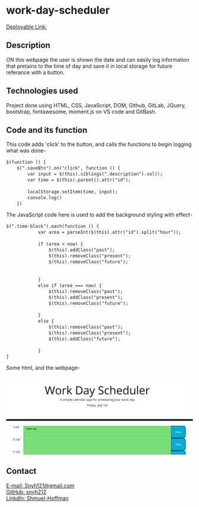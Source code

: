 # work-day-scheduler

[Deployable Link: ]()

## Description

ON this webpage the user is shown the date and can easily log information that pretains to the time of day and save it in local storage for future referance with a button.


## Technologies used

Project done using HTML, CSS, JavaScript, DOM, Github, GitLab, JQuery, bootstrap, fontawesome, moment.js on VS code and GitBash.


## Code and its function
This code adds 'click' to the button, and calls the functions to begin logging what was done-
```
$(function () {
    $(".saveBtn").on("click", function () {
        var input = $(this).siblings(".description").val();
        var time = $(this).parent().attr("id");

        localStorage.setItem(time, input);
        console.log()
    })
```
The JavaScript code here is used to add the background styling with effect-
```
$(".time-block").each(function () {
            var area = parseInt($(this).attr("id").split("hour"));

            if (area < now) {
                $(this).addClass("past");
                $(this).removeClass("present");
                $(this).removeClass("future");
                
                
            }
            else if (area === now) {
                $(this).removeClass("past");
                $(this).addClass("present");
                $(this).removeClass("future");
                
            }
            else {
                $(this).removeClass("past");
                $(this).removeClass("present");
                $(this).addClass("future");

            }
}
```
Some html, and the webpage-

<img src="assets\Screenshot 2022-07-01 194443.png">


## Contact

[E-mail: Snyh121@gmail.com](mailto:snyh121@gmail.com")  
[GitHub: snyh212](https://r.search.yahoo.com/_ylt=AwrJ6yegl7JipfcAzB5XNyoA;_ylu=Y29sbwNiZjEEcG9zAzEEdnRpZAMEc2VjA3Ny/RV=2/RE=1655900193/RO=10/RU=https%3a%2f%2fgithub.com%2fsnyh212/RK=2/RS=jAFa0VbZnIusPrwj.ZmIx9gZ3AA-)  
[LinkdIn: Shmuel-Hoffman](https://www.linkedin.com/in/shmuel-hoffman-254b0223b?lipi=urn%3Ali%3Apage%3Ad_flagship3_profile_view_base_contact_details%3BS2rg0PtBTLeG2szT2ZbGmg%3D%3D)